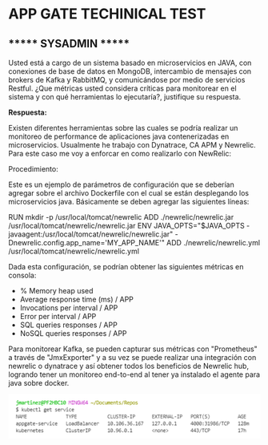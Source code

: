 APP GATE TECHINICAL TEST
========================

***** SYSADMIN *****
--------------------

Usted está a cargo de un sistema basado en microservicios en JAVA, con conexiones de base de datos en MongoDB, intercambio de
mensajes con brokers de Kafka y RabbitMQ, y comunicándose por medio de servicios Restful. ¿Que métricas usted considera críticas para monitorear en el sistema y con qué herramientas lo ejecutaría?, justifique su respuesta.

**Respuesta:**

Existen diferentes herramientas sobre las cuales se podría realizar un monitoreo de performance de aplicaciones java contenerizadas en microservicios. Usualmente he trabajo con Dynatrace, CA APM y Newrelic.  Para este caso me voy a enforcar en como realizarlo con NewRelic:

Procedimiento:

Este es un ejemplo de parámetros de configuración que se deberían agregar sobre el archivo Dockerfile con el cual se están desplegando los microservicios java. Básicamente se deben agregar las siguientes líneas:

RUN mkdir -p /usr/local/tomcat/newrelic
ADD ./newrelic/newrelic.jar /usr/local/tomcat/newrelic/newrelic.jar
ENV JAVA_OPTS="$JAVA_OPTS -javaagent:/usr/local/tomcat/newrelic/newrelic.jar" -Dnewrelic.config.app_name='MY_APP_NAME'"
ADD ./newrelic/newrelic.yml /usr/local/tomcat/newrelic/newrelic.yml

Dada esta configuración, se podrían obtener las siguientes métricas en consola:

- % Memory heap used
- Average response time (ms) / APP
- Invocations per interval / APP
- Error per interval / APP
- SQL queries responses / APP
- NoSQL queries responses / APP

Para monitorear Kafka, se pueden capturar sus métricas con "Prometheus" a través de "JmxExporter" y a su vez se puede realizar una integración  con newrelic o dynatrace y así obtener todos los beneficios de Newrelic hub, logrando tener un monitoreo end-to-end al tener ya instalado el agente para java sobre docker.

![image.png](./image.png)
